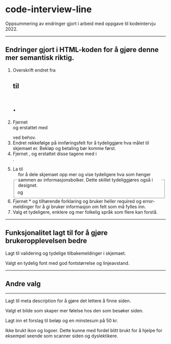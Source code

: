 # code-interview-line

Oppsummering av endringer gjort i arbeid med oppgave til kodeintervju 2022.

---

## Endringer gjort i HTML-koden for å gjøre denne mer semantisk riktig.

1. Overskrift endret fra <h2> til <h1>.
2. Fjernet <br> og erstattet med <p></p> ved behov.
3. Endret rekkefølge på innføringsfelt for å tydeliggjøre hva målet til skjemaet er. Bekløp og betaling bør komme først.
4. Fjernet <b></b>, og erstattet disse tagene med <label> i <form>.
5. La til <fieldset> og <legend> for å dele skjemaet opp mer og vise tydeligere hva som henger sammen av informasjonsbolker. Dette skillet tydeliggjøres også i designet.
6. Fjernet \* og tilhørende forklaring og bruker heller required og error-meldinger for å gi bruker informasjon om felt som må fylles inn.
7. Valg et tydeligere, enklere og mer folkelig språk som flere kan forstå.

---

## Funksjonalitet lagt til for å gjøre brukeropplevelsen bedre

Lagt til validering og tydelige tilbakemeldinger i skjemaet.

Valgt en tydelig font med god fontstørrelse og linjeavstand.

---

## Andre valg

---

Lagt til meta description for å gjøre det lettere å finne siden.

Valgt et bilde som skaper mer følelse hos den som besøker siden.

Lagt inn et forslag til beløp og en minstesum på 50 kr.

Ikke brukt ikon og logoer. Dette kunne med fordel blitt brukt for å hjelpe for eksempel seende som scanner siden og dyslektikere.
